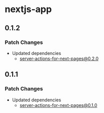 # nextjs-app

## 0.1.2

### Patch Changes

- Updated dependencies
  - server-actions-for-next-pages@0.2.0

## 0.1.1

### Patch Changes

- Updated dependencies
  - server-actions-for-next-pages@0.1.0
